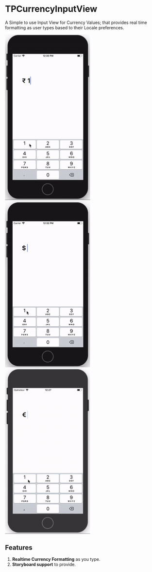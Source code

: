 # TPCurrencyInputView
A Simple to use Input View for Currency Values; that provides real time formatting as user types based to their Locale preferences.

<img src="https://github.com/Tarunp123/TPCurrencyInputView/blob/master/public_resources/TPCurrencyInputView_India.gif" width="280" alt="India"/> <img src="https://github.com/Tarunp123/TPCurrencyInputView/blob/master/public_resources/TPCurrencyInputView_US.gif" width="280" alt="US" /> <img src="https://github.com/Tarunp123/TPCurrencyInputView/blob/master/public_resources/TPCurrencyInputView_France.gif" width="280" alt="France" />




## Features
1. **Realtime Currency Formatting** as you type.
2. **Storyboard support** to provide.



